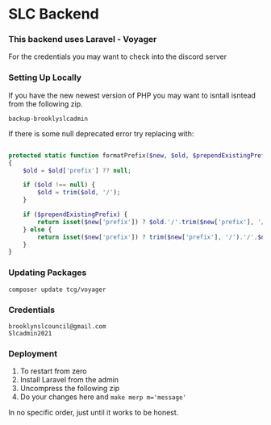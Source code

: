 # SLC Backend

### This backend uses Laravel - Voyager


For the credentials you may want to check into the discord server

### Setting Up Locally


If you have the new newest version of PHP you may want to isntall isntead from the following zip.


```
backup-brooklyslcadmin
```

If there is some null deprecated error try replacing with:


```php

protected static function formatPrefix($new, $old, $prependExistingPrefix = true)
{
    $old = $old['prefix'] ?? null;

    if ($old !== null) {
        $old = trim($old, '/');
    }

    if ($prependExistingPrefix) {
        return isset($new['prefix']) ? $old.'/'.trim($new['prefix'], '/') : $old;
    } else {
        return isset($new['prefix']) ? trim($new['prefix'], '/').'/'.$old : $old;
    }
}
```

### Updating Packages

```
composer update tcg/voyager
```


### Credentials

```
brooklynslcouncil@gmail.com
Slcadmin2021
```


### Deployment

1. To restart from zero
2. Install Laravel from the admin
3. Uncompress the following zip
4. Do your changes here and `make merp m='message'`

In no specific order, just until it works to be honest.




